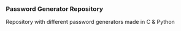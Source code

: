 ### Password Generator Repository

Repository with different password generators made in C & Python
